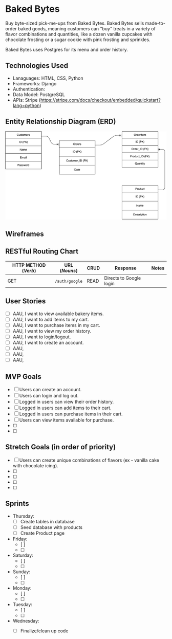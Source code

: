 # Baked Bytes
Buy byte-sized pick-me-ups from Baked Bytes. Baked Bytes sells made-to-order baked goods, meaning customers can "buy" treats in a variety of flavor combinations and quantities, like a dozen vanilla cupcakes with chocolate frosting or a sugar cookie with pink frosting and sprinkles.

Baked Bytes uses Postgres for its menu and order history.

## Technologies Used
* Lanaguages: HTML, CSS, Python
* Frameworks: Django
* Authentication: 
* Data Model: PostgreSQL
* APIs: Stripe (https://stripe.com/docs/checkout/embedded/quickstart?lang=python)

## Entity Relationship Diagram (ERD)
![ERD](ERD.png)

## Wireframes

## RESTful Routing Chart
| HTTP METHOD (_Verb_) | URL (_Nouns_)     | CRUD    | Response          | Notes        |
| -------------------- | ----------------- | ------- | ----------------- | ------------ |
| GET | `/auth/google` | READ | Directs to Google login | |


## User Stories
- [ ] AAU, I want to view available bakery items.
- [ ] AAU, I want to add items to my cart.
- [ ] AAU, I want to purchase items in my cart.
- [ ] AAU, I want to view my order history.
- [ ] AAU, I want to login/logout.
- [ ] AAU, I want to create an account.
- [ ] AAU,
- [ ] AAU,
- [ ] AAU,

## MVP Goals
- [ ] Users can create an account.
- [ ] Users can login and log out.
- [ ] Logged in users can view their order history.
- [ ] Logged in users can add items to their cart.
- [ ] Logged in users can purchase items in their cart.
- [ ] Users can view items available for purchase.
- [ ] 
- [ ] 

## Stretch Goals (in order of priority)
- [ ] Users can create unique combinations of flavors (ex - vanilla cake with chocolate icing).
- [ ] 
- [ ] 
- [ ] 
- [ ] 

## Sprints
* Thursday:
    - [ ]  Create tables in database
    - [ ]  Seed database with products
    - [ ]  Create Product page
* Friday:
    - [ ] 
    - [ ] 
* Saturday:
    - [ ] 
    - [ ] 
* Sunday:
    - [ ] 
    - [ ] 
* Monday:
    - [ ] 
    - [ ] 
* Tuesday:
    - [ ] 
    - [ ] 
* Wednesday:
    - [ ] Finalize/clean up code



